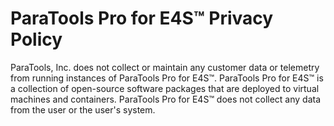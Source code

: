 # ParaTools Pro for E4S™ Privacy Policy

ParaTools, Inc. does not collect or maintain any customer data or telemetry from running instances of ParaTools Pro for E4S™.
ParaTools Pro for E4S™ is a collection of open-source software packages that are deployed to virtual machines and containers.
ParaTools Pro for E4S™ does not collect any data from the user or the user's system.
